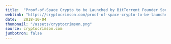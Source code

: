 ```yaml
---
title:  "Proof-of-Space Crypto to be Launched by BitTorrent Founder Soon"
weblink: "https://cryptocrimson.com/proof-of-space-crypto-to-be-launched-by-bittorrent-founder-soon/"
date:   2018-10-04
thumbnail: "/assets/cryptocrimson.png"
source: cryptocrimson.com
jumbotron: false
---
```

